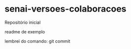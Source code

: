 # senai-versoes-colaboracoes
Repositório inicial

readme de exemplo

lembrei do comando: git commit
